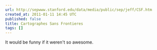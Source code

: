 ```yaml
---
url: http://sepwww.stanford.edu/data/media/public/sep/jeff/CSF.htm
created_at: 2011-01-11 14:45 UTC
published: false
title: Cartographes Sans Frontieres
tags: []
---
```


It would be funny if it weren't so awesome.
